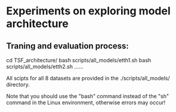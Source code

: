 # Experiments on exploring model architecture

## Traning and evaluation process:

cd TSF_architecture/
bash scripts/all_models/etth1.sh
bash scripts/all_models/etth2.sh
......

All scipts for all 8 datasets are provided in the ./scripts/all_models/ directory.

Note that you should use the "bash" command instead of the "sh" command in the Linux environment, otherwise errors may occur!
